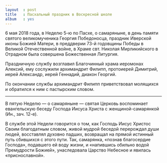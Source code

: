 ```yaml
---
layout  : post
title   : Пасхальный праздник в Воскресной школе
album   : yes
---
```

6 мая 2018 года,  в Неделю 5-ю по Пасхе, о самаряныне, в день памяти святого великомученика Георгия Победоносца, праздник Иверской иконы Божией Матери, в преддверии 73-й годовщины Победы в Великой Отечественной войне, в Храме свт. Николая Мирликийского в Отрадном была совершена Божественная Литургия.

Праздничную службу возглавил Благочинный храма иеромонах Алексий, ему сослужили архимандрит Филипп, протоиерей Димитрий, иерей Александр, иерей Геннадий, диакон Георгий. 

По окончании службы архимандрит Филипп приветствовал молящихся и обратился к ним с пастырским словом.

***

В пятую Неделю — о самаряныне — святая Церковь воспоминает евангельскую беседу Господа Иисуса Христа с женщиной-самарянкой (Ин., зач. 12-е).

В службе этой Недели говорится о том, как Господь Иисус Христос Своим благодатным словом, живой мудрой беседой перерождал души людей, восставлял духовно падших, возвращал на прямой истинный путь сбившихся с этого пути. Так, самарянка, «познав благосердие Господа», подавшего ей воду жизни, и «напившись обильно водой Премудрости Божией», унаследовала Царство Небесное и явилась «приснославной».

